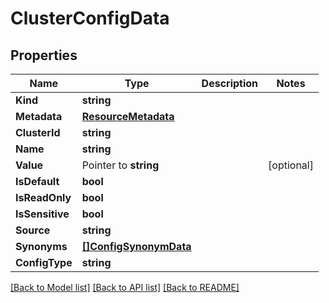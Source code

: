 # ClusterConfigData

## Properties

Name | Type | Description | Notes
------------ | ------------- | ------------- | -------------
**Kind** | **string** |  | 
**Metadata** | [**ResourceMetadata**](ResourceMetadata.md) |  | 
**ClusterId** | **string** |  | 
**Name** | **string** |  | 
**Value** | Pointer to **string** |  | [optional] 
**IsDefault** | **bool** |  | 
**IsReadOnly** | **bool** |  | 
**IsSensitive** | **bool** |  | 
**Source** | **string** |  | 
**Synonyms** | [**[]ConfigSynonymData**](ConfigSynonymData.md) |  | 
**ConfigType** | **string** |  | 

[[Back to Model list]](../README.md#documentation-for-models) [[Back to API list]](../README.md#documentation-for-api-endpoints) [[Back to README]](../README.md)



